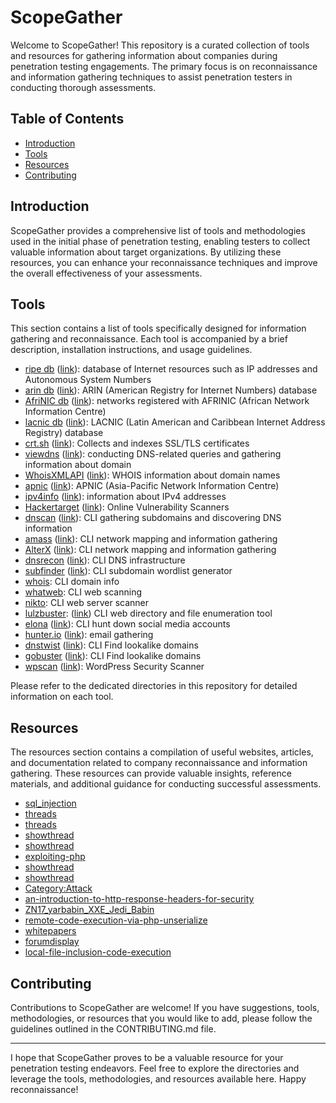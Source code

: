 # ScopeGather

Welcome to ScopeGather! This repository is a curated collection of tools and resources for gathering information about companies during penetration testing engagements. The primary focus is on reconnaissance and information gathering techniques to assist penetration testers in conducting thorough assessments.

## Table of Contents

- [Introduction](#introduction)
- [Tools](#tools)
- [Resources](#resources)
- [Contributing](#contributing)

## Introduction

ScopeGather provides a comprehensive list of tools and methodologies used in the initial phase of penetration testing, enabling testers to collect valuable information about target organizations. By utilizing these resources, you can enhance your reconnaissance techniques and improve the overall effectiveness of your assessments.

## Tools

This section contains a list of tools specifically designed for information gathering and reconnaissance. Each tool is accompanied by a brief description, installation instructions, and usage guidelines.

- [ripe db](./tools/ripedb/README.md) ([link](https://www.ripe.net/)): database of Internet resources such as IP addresses and Autonomous System Numbers 
- [arin db](./tools/arindb/README.md) ([link](https://www.arin.net/)): ARIN (American Registry for Internet Numbers) database
- [AfriNIC db](./tools/AfriNIC/README.md) ([link](https://afrinic.net)): networks registered with AFRINIC (African Network Information Centre)
- [lacnic db](./tools/LACNIC/README.md) ([link](https://lacnic.net)): LACNIC (Latin American and Caribbean Internet Address Registry) database
- [crt.sh](./tools/crt.sh/README.md) ([link](https://crt.sh)): Collects and indexes SSL/TLS certificates
- [viewdns](./tools/viewdns/README.md) ([link](https://viewdns.info)): conducting DNS-related queries and gathering information about domain
- [WhoisXMLAPI](./tools/WhoisXMLAPI/README.md) ([link](https://www.whoisxmlapi.com/)): WHOIS information about domain names
- [apnic](./tools/apnic/README.md) ([link](https://apnic.net)): APNIC (Asia-Pacific Network Information Centre)
- [ipv4info](./tools/ipv4info/README.md) ([link](https://sur.ly/i/ipv4info.ru/)): information about IPv4 addresses
- [Hackertarget](./tools/Hackertarget/README.md) ([link](https://hackertarget.com)): Online Vulnerability Scanners
- [dnscan](./tools/dnscan/README.md) ([link](https://github.com/rbsec/dnscan)): CLI gathering subdomains and discovering DNS information
- [amass](./tools/amass/README.md) ([link](https://github.com/owasp-amass/amass)): CLI network mapping and information gathering
- [AlterX](./tools/AlterX/README.md) ([link](https://github.com/owasp-amass/amass)): CLI network mapping and information gathering
- [dnsrecon](./tools/dnsrecon/README.md) ([link](https://github.com/darkoperator/dnsrecon)): CLI DNS infrastructure
- [subfinder](./tools/subfinder/README.md) ([link](https://github.com/projectdiscovery/alterx)): CLI subdomain wordlist generator
- [whois](./tools/whois/README.md): CLI domain info
- [whatweb](./tools/whatweb/README.md): CLI web scanning
- [nikto](./tools/nikto/README.md): CLI web server scanner
- [lulzbuster](./tools/lulzbuster/README.md): ([link](https://github.com/noptrix/lulzbuster)) CLI web directory and file enumeration tool
- [elona](./tools/elona/README.md) ([link](https://github.com/TheYahya/enola)): CLI hunt down social media accounts
- [hunter.io](./tools/hunterio/README.md) ([link](https://hunter.io/)): email gathering
- [dnstwist](./tools/dnstwist/README.md) ([link](https://github.com/elceef/dnstwist)): CLI Find lookalike domains
- [gobuster](./tools/gobuster/README.md) ([link](https://github.com/OJ/gobuster)): CLI Find lookalike domains
- [wpscan](./tools/wpscan/README.md) ([link](https://github.com/wpscanteam/wpscan)): WordPress Security Scanner


Please refer to the dedicated directories in this repository for detailed information on each tool.

## Resources

The resources section contains a compilation of useful websites, articles, and documentation related to company reconnaissance and information gathering. These resources can provide valuable insights, reference materials, and additional guidance for conducting successful assessments.

- [sql_injection](http://websec.ca/kb/sql_injection)
- [threads](https://forum.antichat.ru/threads/424557/)
- [threads](https://forum.antichat.ru/threads/46016/ )
- [showthread](https://rdot.org/forum/showthread.php?t=6 )
- [showthread](https://rdot.org/forum/showthread.php?t=118)
- [exploiting-php](http://websec.wordpress.com/2010/02/22/exploiting-php-file-inclusion-overview/)
- [showthread](https://rdot.org/forum/showthread.php?t=82)
- [showthread](https://rdot.org/forum/showthread.php?t=343)
- [Category:Attack](https://www.owasp.org/index.php/Category:Attack)
- [an-introduction-to-http-response-headers-for-security](https://securityintelligence.com/an-introduction-to-http-response-headers-for-security/)
- [ZN17_yarbabin_XXE_Jedi_Babin](https://2017.zeronights.org/wp-content/uploads/materials/ZN17_yarbabin_XXE_Jedi_Babin.pdf)
- [remote-code-execution-via-php-unserialize](https://www.notsosecure.com/remote-code-execution-via-php-unserialize/)
- [whitepapers](https://www.synopsys.com/content/dam/synopsys/sig-assets/whitepapers/exploiting-the-java-deserialization-vulnerability.pdf)
- [forumdisplay](https://rdot.org/forum/forumdisplay.php?f=10)
- [local-file-inclusion-code-execution](https://resources.infosecinstitute.com/local-file-inclusion-code-execution/)

## Contributing

Contributions to ScopeGather are welcome! If you have suggestions, tools, methodologies, or resources that you would like to add, please follow the guidelines outlined in the CONTRIBUTING.md file.

---

I hope that ScopeGather proves to be a valuable resource for your penetration testing endeavors. Feel free to explore the directories and leverage the tools, methodologies, and resources available here. Happy reconnaissance!